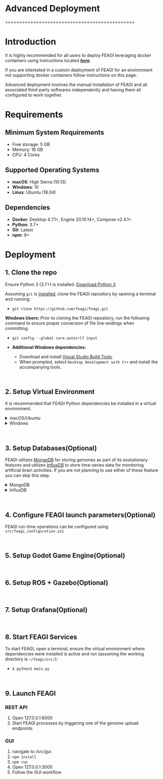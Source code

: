 

# Advanced Deployment



==============================================

# **Introduction**
It is highly recommended for all users to deploy FEAGI leveraging docker containers using instructions located ***[here](./DEPLOY.md)***. 

If you are interested in a custom deployment of FEAGI for an environment not supporting docker containers follow 
instructions on this page.


Advanced deployment involves the manual installation of FEAGI and all associated third-party softwares independently and 
having them all configured to work together. 


# Requirements
## Minimum System Requirements
* Free storage:  5 GB
* Memory:        16 GB
* CPU:           4 Cores

## Supported Operating Systems
* **macOS**: High Sierra (10.13)
* **Windows**: 10
* **Linux**: Ubuntu (18.04)

## Dependencies
* **Docker**: Desktop 4.7.1+, Engine 20.10.14+, Compose v2.4.1+
* **Python**: 3.7+
* **Git**:    Latest
* **npm**:    8+


# Deployment
## 1. Clone the repo  
Ensure Python 3 (3.7+) is installed: [Download Python 3](https://www.python.org/downloads/)

Assuming `git` is [installed](https://git-scm.com/book/en/v2/Getting-Started-Installing-Git), clone the FEAGI repository by opening a terminal and running:
* `git clone https://github.com/feagi/feagi.git`



**Windows Users:** Prior to cloning the FEAGI repository, run the following command to ensure proper conversion of file line-endings when committing:
  * `git config --global core.autocrlf input`

  * **Additional Windows dependencies:**    
    * Download and install [Visual Studio Build Tools](https://visualstudio.microsoft.com/downloads/).
    * When prompted, select `Desktop Development with C++` and install the accompanying tools.

&nbsp;
## **2. Setup Virtual Environment**
It is recommended that FEAGI Python dependencies be installed in a virtual environment. 

<details>
  <summary>macOS/Ubuntu</summary>

To create a virtual environment in either Ubuntu or macOS (assuming Python 3 and `virtualenv` are installed), open a terminal and enter (`environment_name` is the desired environment name):

* `$ virtualenv -p /usr/bin/python3 environment_name`

To activate the newly-created virtual environment, run (if successful, environment name should appear in parentheses next to terminal command prompt): 
* `$ source ./<environment_name>/bin/activate`

Install the FEAGI Python dependencies in the active virtual environment (assuming the working directory is `~/feagi/`): 
* `$ pip3 install -r requirements.txt`
</details>

<details>
  <summary>Windows</summary>

To create a virtual environment in Windows (assuming `virtualenv` is installed), open a terminal, navigate to `~\feagi\` and run (`environment_name` is the desired environment name):    

* `$ virtualenv environment_name`

Activate the newly-created virtual environment by running:
* `$ .\environment_name\Scripts\activate`

Install the Python dependencies:
* `$ pip3 install -r requirements.txt`
</details>

&nbsp;
## **3. Setup Databases(Optional)**
FEAGI utilizes [MongoDB](https://www.mongodb.com/) for storing genomes as part of its evolutionary features and utilizes 
[InfluxDB](https://www.influxdata.com/) to store time-series data for monitoring artificial brain activities. If you are 
not planning to use either of these feature you can skip this step.

<details>
  <summary>MongoDB</summary>     

### **macOS**    
Installation of MongoDB using a package manager such as [Homebrew](https://brew.sh/#install) is recommended. Visit [Install MongoDB on Mac](https://docs.mongodb.com/manual/tutorial/install-mongodb-on-os-x/) for more detailed installation and configuration instructions. Open a terminal and follow these steps:    

Download official MongoDB formula: 
* `$ brew tap mongodb/brew`

Install the (currently) latest version of MongoDB: 
* `$ brew install mongodb-community@4.4`

Start MongoDB as a macOS service: 
* `$ brew services start mongodb-community@4.4`

Confirm MongoDB service has started: 
* `$ brew services list`

&nbsp;
### **Ubuntu**
The current stable release of MongoDB (4.4) only supports 64-bit versions of Ubuntu platforms and can be installed via the `apt` package manager. **Note**: The MongoDB package provided by Ubuntu is not official and causes conflicts when installed concurrently with the official version. Visit [Install MongoDB on Linux](https://docs.mongodb.com/manual/tutorial/install-mongodb-on-ubuntu/) for more detailed installation and configuration options.

Import the public GPG key (this operation should respond with `OK`): 
* `$ wget -qO - https://www.mongodb.org/static/pgp/server-4.4.asc | apt-key add -`

Create a list file for MongoDB: 
* `$ echo "deb [ arch=amd64,arm64 ] https://repo.mongodb.org/apt/ubuntu bionic/mongodb-org/4.4 multiverse" | sudo tee /etc/apt/sources.list.d/mongodb-org-4.4.list`

Reload the local package database: 
* `$ sudo apt-get update`

Install MongoDB packages: 
* `$ sudo apt-get install -y mongodb-org`

Start MongoDB (via `systemd`): 
* `$ sudo systemctl start mongod`

Verify that MongoDB is running: 
* `$ sudo systemctl status mongod`

Enable startup following system reboot: 
* `$ sudo systemctl enable mongod`

&nbsp;
### **Windows**
To install and configure MongoDB in a Windows environment, view the [installation instructions](https://docs.mongodb.com/manual/tutorial/install-mongodb-on-windows/#install-mongodb-community-edition).
</details>

<details>
  <summary>InfluxDB</summary>

### **macOS**  
As with MongoDB, installation of InfluxDB via Homebrew is recommended. More detailed installation and configuration instructions are available at [Install InfluxDB](https://docs.influxdata.com/influxdb/v1.8/introduction/install/).

Install InfluxDB: 
* `$ brew install influxdb`

Launch InfluxDB: 
* `$ influxd -config /usr/local/etc/influxdb.conf`

&nbsp;
### **Ubuntu**
Import the public GPG key: 
* `$ wget -qO- https://repos.influxdata.com/influxdb.key | sudo apt-key add -`

Get Ubuntu distribution info:
* `$ source /etc/lsb-release`

Add the InfluxDB repository: 
* `$ echo "deb https://repos.influxdata.com/${DISTRIB_ID,,} ${DISTRIB_CODENAME} stable" | sudo tee /etc/apt/sources.list.d/influxdb.list`

Update the local package database: 
* `$ sudo apt-get update`

Install InfluxDB: 
* `$ sudo apt-get install influxdb`

Start InfluxDB (via `systemd`): 
* `$ sudo systemctl unmask influxdb.service && sudo systemctl start influxdb`

&nbsp;
### **Windows**   
Visit https://portal.influxdata.com/downloads/ and select `Windows Binaries (64-bit)` in the platform dropdown, then run the generated command (found below the platform dropdown) using PowerShell.
</details>

&nbsp;
## **4. Configure FEAGI launch parameters(Optional)**
FEAGI run-time operations can be configured using `src/feagi_configuration.ini`


&nbsp;
## **5. Setup Godot Game Engine(Optional)**


&nbsp;
## **6. Setup ROS + Gazebo(Optional)**


&nbsp;
## **7. Setup Grafana(Optional)**



&nbsp;
## **8. Start FEAGI Services**
To start FEAGI, open a terminal, ensure the virtual environment where dependencies were installed is active and run (assuming the working directory is `~/feagi/src/`): 
* `$ python3 main.py`


&nbsp;
## **9. Launch FEAGI**
### REST API
1. Open 127.0.0.1:8000
2. Start FEAGI processes by triggering one of the genome upload endpoints.

### GUI
1. navigate to /src/gui
2. `npm install`
3. `npm run`
4. Open 127.0.0.1:3000
5. Follow the GUI workflow